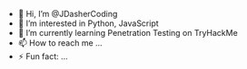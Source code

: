 - 👋 Hi, I’m @JDasherCoding
- 👀 I’m interested in Python, JavaScript
- 🌱 I’m currently learning Penetration Testing on TryHackMe
- 📫 How to reach me ...
- ⚡ Fun fact: ...

<!---
JDasherCoding/JDasherCoding is a ✨ special ✨ repository because its `README.md` (this file) appears on your GitHub profile.
You can click the Preview link to take a look at your changes.
--->
